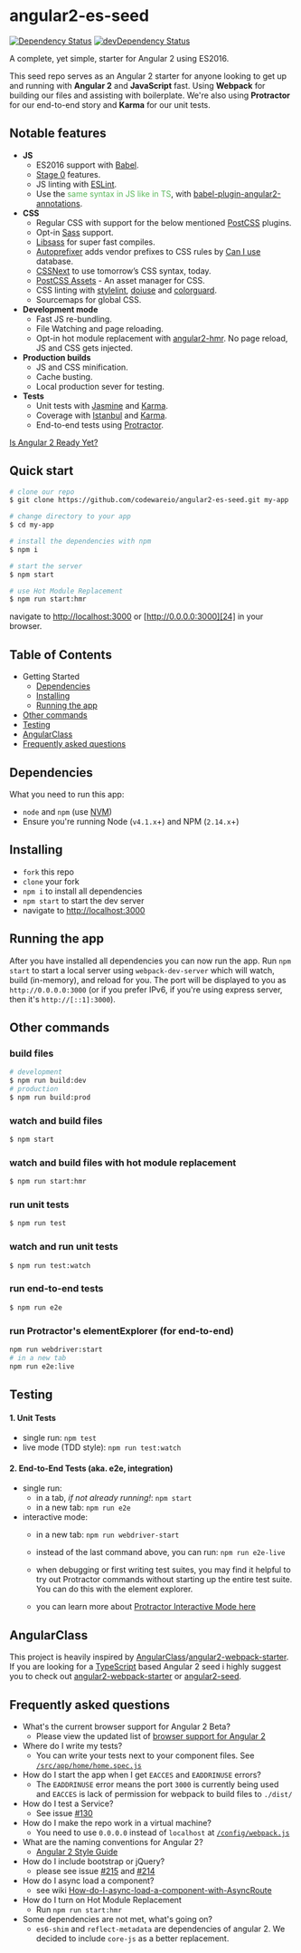 # angular2-es-seed

[![Dependency Status](https://david-dm.org/codewareio/angular2-es-seed/status.svg)][1] 
[![devDependency Status](https://david-dm.org/codewareio/angular2-es-seed/dev-status.svg)][2]

A complete, yet simple, starter for Angular 2 using ES2016.

This seed repo serves as an Angular 2 starter for anyone looking to get up and running with **Angular 2** and 
**JavaScript** fast. Using **Webpack** for building our files and assisting with boilerplate. We're also 
using **Protractor** for our end-to-end story and **Karma** for our unit tests.

## Notable features
* **JS**
  * ES2016 support with [Babel][13].
  * [Stage 0][14] features.
  * JS linting with [ESLint][15].
  * Use the <span style="color: #5cb85c;">same syntax in JS like in TS</span>, with [babel-plugin-angular2-annotations][16].
* **CSS**
  * Regular CSS with support for the below mentioned [PostCSS][3] plugins.
  * Opt-in [Sass][4] support.
  * [Libsass][5] for super fast compiles.
  * [Autoprefixer][6] adds vendor prefixes to CSS rules by [Can I use][7] database.
  * [CSSNext][8] to use tomorrow’s CSS syntax, today.
  * [PostCSS Assets][9] - An asset manager for CSS.
  * CSS linting with [stylelint][10], [doiuse][11] and [colorguard][12].
  * Sourcemaps for global CSS.
* **Development mode**
  * Fast JS re-bundling.
  * File Watching and page reloading.
  * Opt-in hot module replacement with [angular2-hmr][17]. No page reload, JS and CSS gets injected.
* **Production builds**
  * JS and CSS minification.
  * Cache busting.
  * Local production sever for testing.
* **Tests**
  * Unit tests with [Jasmine][18] and [Karma][19].
  * Coverage with [Istanbul][20] and [Karma][19].
  * End-to-end tests using [Protractor][21].

[Is Angular 2 Ready Yet?][22]

## Quick start

```sh
# clone our repo
$ git clone https://github.com/codewareio/angular2-es-seed.git my-app

# change directory to your app
$ cd my-app

# install the dependencies with npm
$ npm i

# start the server
$ npm start

# use Hot Module Replacement
$ npm run start:hmr
```
navigate to [http://localhost:3000][23] or [http://0.0.0.0:3000][24] in your browser.

## Table of Contents

* Getting Started
  * [Dependencies](#dependencies)
  * [Installing](#installing)
  * [Running the app](#running-the-app)
* [Other commands](#other-commands)
* [Testing](#testing)
* [AngularClass](#angularclass)
* [Frequently asked questions](#frequently-asked-questions)

## Dependencies

What you need to run this app:

* `node` and `npm` (use [NVM][25])
* Ensure you're running Node (`v4.1.x`+) and NPM (`2.14.x`+)

## Installing

* `fork` this repo
* `clone` your fork
* `npm i` to install all dependencies
* `npm start` to start the dev server
* navigate to [http://localhost:3000][23]

## Running the app

After you have installed all dependencies you can now run the app. Run `npm start` to start a local server using 
`webpack-dev-server` which will watch, build (in-memory), and reload for you. The port will be displayed to you 
as `http://0.0.0.0:3000` (or if you prefer IPv6, if you're using express server, then it's `http://[::1]:3000`).

## Other commands

### build files

```sh
# development
$ npm run build:dev
# production
$ npm run build:prod
```

### watch and build files

```sh
$ npm start
```

### watch and build files with hot module replacement

```sh
$ npm run start:hmr
```

### run unit tests

```sh
$ npm run test
```

### watch and run unit tests

```sh
$ npm run test:watch
```

### run end-to-end tests

```sh
$ npm run e2e
```

### run Protractor's elementExplorer (for end-to-end)

```sh
npm run webdriver:start
# in a new tab
npm run e2e:live
```


## Testing

#### 1. Unit Tests

* single run: `npm test`
* live mode (TDD style): `npm run test:watch`

#### 2. End-to-End Tests (aka. e2e, integration)

* single run:
  * in a tab, *if not already running!*: `npm start`
  * in a new tab: `npm run e2e`
* interactive mode:
  * in a new tab: `npm run webdriver-start`
  * instead of the last command above, you can run: `npm run e2e-live`
  * when debugging or first writing test suites, you may find it helpful to try out Protractor commands without 
    starting up the entire test suite. You can do this with the element explorer.
    
  * you can learn more about [Protractor Interactive Mode here][26]

## AngularClass
  This project is heavily inspired by [AngularClass][32]/[angular2-webpack-starter][33]. If you are looking for a 
  [TypeScript][38] based Angular 2 seed i highly suggest you to check out [angular2-webpack-starter][33] or 
  [angular2-seed][39].

## Frequently asked questions

* What's the current browser support for Angular 2 Beta?
  * Please view the updated list of [browser support for Angular 2][27]
* Where do I write my tests?
  * You can write your tests next to your component files. See [`/src/app/home/home.spec.js`][28]
* How do I start the app when I get `EACCES` and `EADDRINUSE` errors?
  * The `EADDRINUSE` error means the port `3000` is currently being used and `EACCES` is lack of permission for webpack 
    to build files to `./dist/`
* How do I test a Service?
  * See issue [#130][40]
* How do I make the repo work in a virtual machine?
  * You need to use `0.0.0.0` instead of `localhost` at [`/config/webpack.js`][29]
* What are the naming conventions for Angular 2?
  * [Angular 2 Style Guide][30]
* How do I include bootstrap or jQuery?
  * please see issue [#215][36] and [#214][37]
* How do I async load a component?
  * see wiki [How-do-I-async-load-a-component-with-AsyncRoute][31]
* How do I turn on Hot Module Replacement
  * Run `npm run start:hmr`
* Some dependencies are not met, what's going on?
  * `es6-shim` and `reflect-metadata` are dependencies of angular 2. We decided to include `core-js` as a better replacement.



[1]: https://david-dm.org/codewareio/angular2-es-seed#info=dependencies
[2]: https://david-dm.org/codewareio/angular2-es-seed#info=devDependencies
[3]: https://github.com/postcss/postcss
[4]: http://sass-lang.com/
[5]: http://sass-lang.com/libsass
[6]: https://github.com/postcss/autoprefixer
[7]: http://caniuse.com/
[8]: http://cssnext.io/
[9]: https://github.com/assetsjs/postcss-assets
[10]: http://stylelint.io/
[11]: http://www.doiuse.com/
[12]: https://github.com/SlexAxton/css-colorguard
[13]: http://babeljs.io/
[14]: https://github.com/tc39/ecma262#current-proposals
[15]: http://eslint.org/
[16]: https://github.com/shuhei/babel-plugin-angular2-annotations
[17]: https://github.com/gdi2290/angular2-hmr
[18]: http://jasmine.github.io/
[19]: http://karma-runner.github.io/
[20]: https://github.com/gotwarlost/istanbul
[21]: https://angular.github.io/protractor/
[22]: http://splintercode.github.io/is-angular-2-ready/
[23]: http://localhost:3000
[24]: http://0.0.0.0:3000
[25]: https://github.com/creationix/nvm/
[26]: https://github.com/angular/protractor/blob/master/docs/debugging.md#testing-out-protractor-interactively
[27]: https://github.com/angularclass/awesome-angular2#current-browser-support-for-angular-2
[28]: /src/app/home/home.spec.js
[29]: /config/webpack.js#L48
[30]: https://mgechev.github.io/angular2-style-guide/
[31]: https://github.com/AngularClass/angular2-webpack-starter/wiki/How-do-I-async-load-a-component-with-AsyncRoute
[32]: https://github.com/AngularClass/
[33]: https://github.com/AngularClass/angular2-webpack-starter/
[34]: https://github.com/preboot/
[35]: https://github.com/preboot/angular2-webpack/
[36]: https://github.com/AngularClass/angular2-webpack-starter/issues/215
[37]: https://github.com/AngularClass/angular2-webpack-starter/issues/214#event-511768416
[38]: http://www.typescriptlang.org/
[39]: https://github.com/mgechev/angular2-seed/
[40]: https://github.com/AngularClass/angular2-webpack-starter/issues/130#issuecomment-158872648
